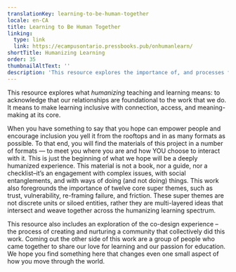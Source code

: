 ```yaml
---
translationKey: learning-to-be-human-together
locale: en-CA
title: Learning to Be Human Together
linking:
  type: link
  link: https://ecampusontario.pressbooks.pub/onhumanlearn/
shortTitle: Humanizing Learning
order: 35
thumbnailAltText: ''
description: 'This resource explores the importance of, and processes for, humanizing education. We start by exploring what humanizing teaching and learning means: to acknowledge that our relationships are foundational to the work that we do. It aims to make learning inclusive with connection, access, and meaning-making at its core.'
---
```

This resource explores what _humanizing_ teaching and learning means: to acknowledge that our relationships are foundational to the work that we do. It means to make learning inclusive with connection, access, and meaning-making at its core.

When you have something to say that you hope can empower people and encourage inclusion you yell it from the rooftops and in as many formats as possible. To that end, you will find the materials of this project in a number of formats — to meet you where you are and how YOU choose to interact with it. This is just the beginning of what we hope will be a deeply humanized experience. This material is not a book, nor a guide, nor a checklist–it’s an engagement with complex issues, with social entanglements, and with ways of doing (and not doing) things. This work also foregrounds the importance of twelve core super themes, such as trust, vulnerability, re-framing failure, and friction. These super themes are not discrete units or siloed entities, rather they are multi-layered ideas that intersect and weave together across the humanizing learning spectrum.

This resource also includes an exploration of the co-design experience – the process of creating and nurturing a community that collectively did this work. Coming out the other side of this work are a group of people who came together to share our love for learning and our passion for education. We hope you find something here that changes even one small aspect of how you move through the world.
